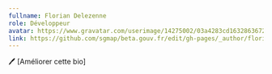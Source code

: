 ```yaml
---
fullname: Florian Delezenne
role: Développeur
avatar: https://www.gravatar.com/userimage/14275002/03a4283cd1632863672a3e249abdb8cb.jpg?size=512
link: https://github.com/sgmap/beta.gouv.fr/edit/gh-pages/_author/florian.md
---
```


🖊 [Améliorer cette bio]

